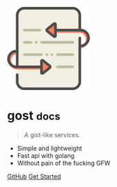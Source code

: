![logo](_media/android-chrome-192x192.png)

# gost <small>docs</small>

> A gist-like services.

- Simple and lightweight
- Fast api with golang
- Without pain of the fucking GFW


[GitHub](https://github.com/gost-c)
[Get Started](#gost)
